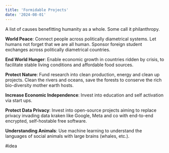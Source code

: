 ```yaml
---
title: 'Formidable Projects'
date: '2024-08-01'
---
```

A list of causes benefitting humanity as a whole. Some call it philanthropy.

**World Peace**: Connect people across politically diametrical systems. Let humans not forget that we are all human. Sponsor foreign student exchanges across politically diametrical countries.

**End World Hunger**: Enable economic growth in countries ridden by crisis, to facilitate stable living conditions and affordable food sources.

**Protect Nature**: Fund research into clean production, energy and clean up projects. Clean the rivers and oceans, save the forests to conserve the rich bio-diversity mother earth hosts.

**Increase Economic Independence**: Invest into education and self activation via start ups.

**Protect Data Privacy**: Invest into open-source projects aiming to replace privacy invading data kraken like Google, Meta and co with end-to-end encrypted, self-hostable free software.

**Understanding Animals**: Use machine learning to understand the languages of social animals with large brains (whales, etc.).

#idea
